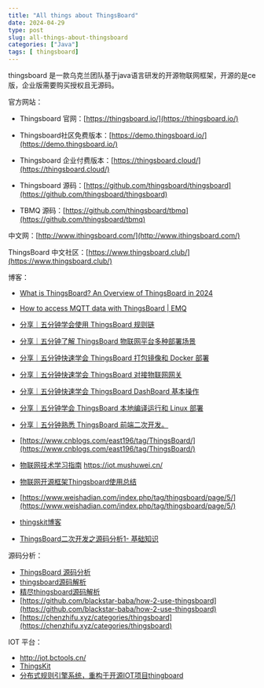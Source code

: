 ```yaml
---
title: "All things about ThingsBoard"
date: 2024-04-29
type: post
slug: all-things-about-thingsboard
categories: ["Java"]
tags: [ thingsboard]
---
```




thingsboard 是一款乌克兰团队基于java语言研发的开源物联网框架，开源的是ce版，企业版需要购买授权且无源码。



官方网站：

- Thingsboard 官网：[https://thingsboard.io/](https://thingsboard.io/)
- Thingsboard社区免费版本：[https://demo.thingsboard.io/](https://demo.thingsboard.io/)
- Thingsboard 企业付费版本：[https://thingsboard.cloud/](https://thingsboard.cloud/)
- Thingsboard 源码：[https://github.com/thingsboard/thingsboard](https://github.com/thingsboard/thingsboard)

- TBMQ 源码：[https://github.com/thingsboard/tbmq](https://github.com/thingsboard/tbmq)



中文网：[http://www.ithingsboard.com/](http://www.ithingsboard.com/)

ThingsBoard 中文社区：[https://www.thingsboard.club/](https://www.thingsboard.club/)



博客：

- [What is ThingsBoard? An Overview of ThingsBoard in 2024](https://www.dusuniot.com/blog/a-brief-guide-and-description-of-thingsboard/)

- [How to access MQTT data with ThingsBoard | EMQ](https://www.emqx.com/en/blog/how-to-use-thingsboard-to-access-mqtt-data)

- [分享｜五分钟学会使用 ThingsBoard 规则链](https://www.yiqisoft.cn/blogs/thingsboard/734.html)
- [分享｜五分钟了解 ThingsBoard 物联网平台多种部署场景](https://www.yiqisoft.cn/blogs/thingsboard/713.html)
- [分享｜五分钟快速学会 ThingsBoard 打包镜像和 Docker 部署](https://www.yiqisoft.cn/blogs/thingsboard/694.html)
- [分享｜五分钟快速学会 ThingsBoard 对接物联网网关](https://www.yiqisoft.cn/blogs/thingsboard/662.html)
- [分享｜五分钟快速学会 ThingsBoard DashBoard 基本操作](https://www.yiqisoft.cn/blogs/thingsboard/633.html)
- [分享｜五分钟学会 ThingsBoard 本地编译运行和 Linux 部署](https://www.yiqisoft.cn/blogs/thingsboard/624.html)
- [分享｜五分钟熟悉 ThingsBoard 前端二次开发。](https://www.yiqisoft.cn/blogs/thingsboard/612.html)
- [https://www.cnblogs.com/east196/tag/ThingsBoard/](https://www.cnblogs.com/east196/tag/ThingsBoard/)
- [物联网技术学习指南](https://github.com/IoT-Technology/IoT-Technical-Guide) https://iot.mushuwei.cn/
- [物联网开源框架Thingsboard使用总结](https://blog.51cto.com/u_15096463/5265065)
- [https://www.weishadian.com/index.php/tag/thingsboard/page/5/](https://www.weishadian.com/index.php/tag/thingsboard/page/5/)
- [thingskit博客](https://www.thingskit.com/tag/thingsboard)
- [ThingsBoard二次开发之源码分析1- 基础知识](https://www.jianshu.com/p/0f6a5d249100)



源码分析：

- [ThingsBoard 源码分析](https://github.com/lastsunday/thingsboard-note)
- [thingsboard源码解析](https://yiuterran.github.io/2021/06/23/thingsboard%E6%BA%90%E7%A0%81%E8%A7%A3%E6%9E%90/)
- [精尽thingsboard源码解析](https://github.com/javaso/thingsboard-1)
- [https://github.com/blackstar-baba/how-2-use-thingsboard](https://github.com/blackstar-baba/how-2-use-thingsboard)
- [https://chenzhifu.xyz/categories/thingsboard](https://chenzhifu.xyz/categories/thingsboard)



IOT 平台：

- http://iot.bctools.cn/
- [ThingsKit](https://yunteng.yuque.com/avshoi/v1xdocs/vk0qimye1hwtm5bx)
- [分布式规则引擎系统，重构于开源IOT项目thingboard](https://github.com/JaryZhen/rulegin)
